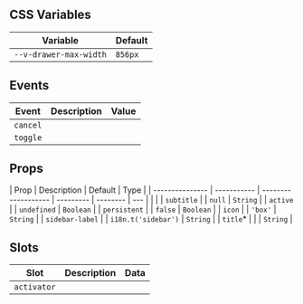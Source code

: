 ## CSS Variables

| Variable               | Default |
| ---------------------- | ------- |
| `--v-drawer-max-width` | `856px` |

## Events

| Event    | Description | Value |
| -------- | ----------- | ----- |
| `cancel` |             |       |
| `toggle` |             |       |

## Props

| Prop            | Description | Default             | Type      |
| --------------- | ----------- | ------------------- | --------- | -------- | --- |
| <!--            | `title`\*   |                     |           | `String` | --> |
| `subtitle`      |             | `null`              | `String`  |
| `active`        |             | `undefined`         | `Boolean` |
| `persistent`    |             | `false`             | `Boolean` |
| `icon`          |             | `'box'`             | `String`  |
| `sidebar-label` |             | `i18n.t('sidebar')` | `String`  |
| `title`\*       |             |                     | `String`  |

## Slots

| Slot        | Description | Data |
| ----------- | ----------- | ---- |
| `activator` |             |      |
